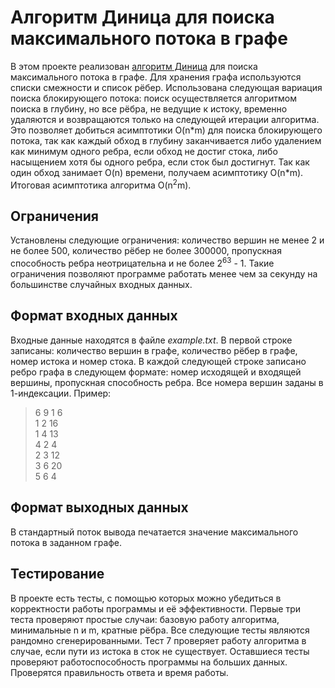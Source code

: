 # Алгоритм Диница для поиска максимального потока в графе

В этом проекте реализован [алгоритм Диница](https://en.wikipedia.org/wiki/Dinic's_algorithm) для поиска максимального потока в графе. Для хранения графа используются списки смежности и список рёбер. Использована следующая вариация поиска блокирующего потока: поиск осуществляется алгоритмом поиска в глубину, но все рёбра, не ведущие к истоку, временно удаляются и возвращаются только на следующей итерации алгоритма. Это позволяет добиться асимптотики O(n\*m) для поиска блокирующего потока, так как каждый обход в глубину заканчивается либо удалением как минимум одного ребра, если обход не достиг стока, либо насыщением хотя бы одного ребра, если сток был достигнут. Так как один обход занимает O(n) времени, получаем асимптотику O(n\*m). Итоговая асимптотика алгоритма O(n<sup>2</sup>m).

## Ограничения

Установлены следующие ограничения: количество вершин не менее 2 и не более 500, количество рёбер не более 300000, пропускная способность ребра неотрицательна и не более 2<sup>63</sup> - 1. Такие ограничения позволяют программе работать менее чем за секунду на большинстве случайных входных данных.

## Формат входных данных

Входные данные находятся в файле *example.txt*. В первой строке записаны: количество вершин в графе, количество рёбер в графе, номер истока и номер стока. В каждой следующей строке записано ребро графа в следующем формате: номер исходящей и входящей вершины, пропускная способность ребра. Все номера вершин заданы в 1-индексации. Пример:  

>6 9 1 6  
1 2 16   
1 4 13    
4 2 4  
2 3 12  
3 6 20  
5 6 4  

## Формат выходных данных

В стандартный поток вывода печатается значение максимального потока в заданном графе.

## Тестирование

В проекте есть тесты, с помощью которых можно убедиться в корректности работы программы и её эффективности. Первые три теста проверяют простые случаи: базовую работу алгоритма, минимальные n и m, кратные рёбра. Все следующие тесты являются рандомно сгенерированными. Тест 7 проверяет работу алгоритма в случае, если пути из истока в сток не существует. Оставшиеся тесты проверяют работоспособность программы на больших данных. Проверятся правильность ответа и время работы.  